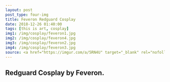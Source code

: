 ```yaml
---
layout: post
post_type: four-img
title: Feveron Redguard Cosplay
date: 2018-12-26 01:40:00
tags: [this is art, cosplay]
img1: /img/cosplay/feveron1.jpg
img2: /img/cosplay/feveron4.jpg
img3: /img/cosplay/feveron2.jpg
img4: /img/cosplay/feveron3.jpg
source: <a href="https://imgur.com/a/5RN4U" target="_blank" rel="nofollow">Imgur</a>
---
```

## Redguard Cosplay by Feveron.
